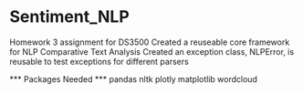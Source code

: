 # Sentiment_NLP
Homework 3 assignment for DS3500
Created a reuseable core framework for NLP Comparative Text Analysis
Created an exception class, NLPError, is reusable to test exceptions for different parsers

*** Packages Needed ***
pandas
nltk
plotly
matplotlib
wordcloud

